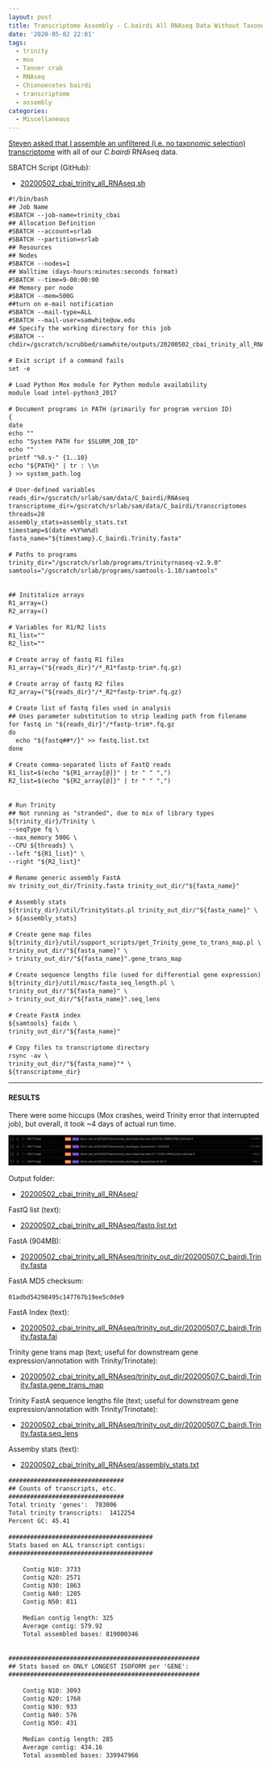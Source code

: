 ```yaml
---
layout: post
title: Transcriptome Assembly - C.bairdi All RNAseq Data Without Taxonomic Filters with Trinity on Mox
date: '2020-05-02 22:01'
tags:
  - trinity
  - mox
  - Tanner crab
  - RNAseq
  - Chionoecetes bairdi
  - transcriptome
  - assembly
categories:
  - Miscellaneous
---
```

[Steven asked that I assemble an unfiltered (i.e. no taxonomic selection) transcriptome](https://github.com/RobertsLab/resources/issues/923) with all of our _C.bairdi_ RNAseq data.


SBATCH Script (GitHub):

- [20200502_cbai_trinity_all_RNAseq.sh](https://github.com/RobertsLab/sams-notebook/blob/master/sbatch_scripts/20200502_cbai_trinity_all_RNAseq.sh)

```shell
#!/bin/bash
## Job Name
#SBATCH --job-name=trinity_cbai
## Allocation Definition
#SBATCH --account=srlab
#SBATCH --partition=srlab
## Resources
## Nodes
#SBATCH --nodes=1
## Walltime (days-hours:minutes:seconds format)
#SBATCH --time=9-00:00:00
## Memory per node
#SBATCH --mem=500G
##turn on e-mail notification
#SBATCH --mail-type=ALL
#SBATCH --mail-user=samwhite@uw.edu
## Specify the working directory for this job
#SBATCH --chdir=/gscratch/scrubbed/samwhite/outputs/20200502_cbai_trinity_all_RNAseq

# Exit script if a command fails
set -e

# Load Python Mox module for Python module availability
module load intel-python3_2017

# Document programs in PATH (primarily for program version ID)
{
date
echo ""
echo "System PATH for $SLURM_JOB_ID"
echo ""
printf "%0.s-" {1..10}
echo "${PATH}" | tr : \\n
} >> system_path.log

# User-defined variables
reads_dir=/gscratch/srlab/sam/data/C_bairdi/RNAseq
transcriptome_dir=/gscratch/srlab/sam/data/C_bairdi/transcriptomes
threads=28
assembly_stats=assembly_stats.txt
timestamp=$(date +%Y%m%d)
fasta_name="${timestamp}.C_bairdi.Trinity.fasta"

# Paths to programs
trinity_dir="/gscratch/srlab/programs/trinityrnaseq-v2.9.0"
samtools="/gscratch/srlab/programs/samtools-1.10/samtools"


## Inititalize arrays
R1_array=()
R2_array=()

# Variables for R1/R2 lists
R1_list=""
R2_list=""

# Create array of fastq R1 files
R1_array=("${reads_dir}"/*_R1*fastp-trim*.fq.gz)

# Create array of fastq R2 files
R2_array=("${reads_dir}"/*_R2*fastp-trim*.fq.gz)

# Create list of fastq files used in analysis
## Uses parameter substitution to strip leading path from filename
for fastq in "${reads_dir}"/*fastp-trim*.fq.gz
do
  echo "${fastq##*/}" >> fastq.list.txt
done

# Create comma-separated lists of FastQ reads
R1_list=$(echo "${R1_array[@]}" | tr " " ",")
R2_list=$(echo "${R2_array[@]}" | tr " " ",")


# Run Trinity
## Not running as "stranded", due to mix of library types
${trinity_dir}/Trinity \
--seqType fq \
--max_memory 500G \
--CPU ${threads} \
--left "${R1_list}" \
--right "${R2_list}"

# Rename generic assembly FastA
mv trinity_out_dir/Trinity.fasta trinity_out_dir/"${fasta_name}"

# Assembly stats
${trinity_dir}/util/TrinityStats.pl trinity_out_dir/"${fasta_name}" \
> ${assembly_stats}

# Create gene map files
${trinity_dir}/util/support_scripts/get_Trinity_gene_to_trans_map.pl \
trinity_out_dir/"${fasta_name}" \
> trinity_out_dir/"${fasta_name}".gene_trans_map

# Create sequence lengths file (used for differential gene expression)
${trinity_dir}/util/misc/fasta_seq_length.pl \
trinity_out_dir/"${fasta_name}" \
> trinity_out_dir/"${fasta_name}".seq_lens

# Create FastA index
${samtools} faidx \
trinity_out_dir/"${fasta_name}"

# Copy files to transcriptome directory
rsync -av \
trinity_out_dir/"${fasta_name}"* \
${transcriptome_dir}
```
---

#### RESULTS

There were some hiccups (Mox crashes, weird Trinity error that interrupted job), but overall, it took ~4 days of actual run time.

![cbai Trinity all RNAseq runtime](https://github.com/RobertsLab/sams-notebook/blob/master/images/screencaps/20200502_cbai_trinity_all_RNAseq_runtime.png?raw=true)

Output folder:

- [20200502_cbai_trinity_all_RNAseq/](https://gannet.fish.washington.edu/Atumefaciens/20200502_cbai_trinity_all_RNAseq/)

FastQ list (text):

- [20200502_cbai_trinity_all_RNAseq/fastq.list.txt](https://gannet.fish.washington.edu/Atumefaciens/20200502_cbai_trinity_all_RNAseq/fastq.list.txt)

FastA (904MB):

- [20200502_cbai_trinity_all_RNAseq/trinity_out_dir/20200507.C_bairdi.Trinity.fasta](https://gannet.fish.washington.edu/Atumefaciens/20200502_cbai_trinity_all_RNAseq/trinity_out_dir/20200507.C_bairdi.Trinity.fasta)

FastA MD5 checksum:

`01adbd54298495c147767b19ee5c0de9`

FastA Index (text):

- [20200502_cbai_trinity_all_RNAseq/trinity_out_dir/20200507.C_bairdi.Trinity.fasta.fai](https://gannet.fish.washington.edu/Atumefaciens/20200502_cbai_trinity_all_RNAseq/trinity_out_dir/20200507.C_bairdi.Trinity.fasta.fai)


Trinity gene trans map (text; useful for downstream gene expression/annotation with Trinity/Trinotate):

- [20200502_cbai_trinity_all_RNAseq/trinity_out_dir/20200507.C_bairdi.Trinity.fasta.gene_trans_map](https://gannet.fish.washington.edu/Atumefaciens/20200502_cbai_trinity_all_RNAseq/trinity_out_dir/20200507.C_bairdi.Trinity.fasta.gene_trans_map)

Trinity FastA sequence lengths file (text; useful for downstream gene expression/annotation with Trinity/Trinotate):

- [20200502_cbai_trinity_all_RNAseq/trinity_out_dir/20200507.C_bairdi.Trinity.fasta.seq_lens](https://gannet.fish.washington.edu/Atumefaciens/20200502_cbai_trinity_all_RNAseq/trinity_out_dir/20200507.C_bairdi.Trinity.fasta.seq_lens)

Assemby stats (text):

- [20200502_cbai_trinity_all_RNAseq/assembly_stats.txt](https://gannet.fish.washington.edu/Atumefaciens/20200502_cbai_trinity_all_RNAseq/assembly_stats.txt)

```
################################
## Counts of transcripts, etc.
################################
Total trinity 'genes':	783006
Total trinity transcripts:	1412254
Percent GC: 45.41

########################################
Stats based on ALL transcript contigs:
########################################

	Contig N10: 3733
	Contig N20: 2571
	Contig N30: 1863
	Contig N40: 1285
	Contig N50: 811

	Median contig length: 325
	Average contig: 579.92
	Total assembled bases: 819000346


#####################################################
## Stats based on ONLY LONGEST ISOFORM per 'GENE':
#####################################################

	Contig N10: 3093
	Contig N20: 1768
	Contig N30: 933
	Contig N40: 576
	Contig N50: 431

	Median contig length: 285
	Average contig: 434.16
	Total assembled bases: 339947966
```
